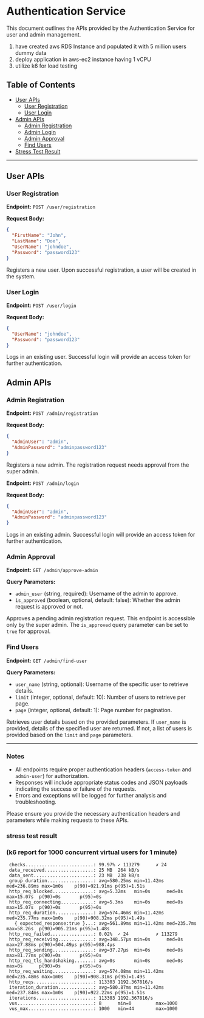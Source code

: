 # Authentication Service

This document outlines the APIs provided by the Authentication Service for user and admin management.
1. have created aws RDS Instance and populated it with 5 million users dummy data 
2. deploy application in aws-ec2 instance having 1 vCPU
3. utilize k6 for load testing 

## Table of Contents

- [User APIs](#user-apis)
    - [User Registration](#user-registration)
    - [User Login](#user-login)
- [Admin APIs](#admin-apis)
    - [Admin Registration](#admin-registration)
    - [Admin Login](#admin-login)
    - [Admin Approval](#admin-approval)
    - [Find Users](#find-users)
- [Stress Test Result](#k6-report-for-1000-concurrent-virtual-users-for-1-minute-)

---

## User APIs

### User Registration

**Endpoint:** `POST /user/registration`

**Request Body:**
```json
{
  "FirstName": "John",
  "LastName": "Doe",
  "UserName": "johndoe",
  "Password": "password123"
}
```

Registers a new user. Upon successful registration, a user will be created in the system.

### User Login

**Endpoint:** `POST /user/login`

**Request Body:**
```json
{
  "UserName": "johndoe",
  "Password": "password123"
}
```
Logs in an existing user. Successful login will provide an access token for further authentication.

## Admin APIs

### Admin Registration

**Endpoint:** `POST /admin/registration`

**Request Body:**
```json
{
  "AdminUser": "admin",
  "AdminPassword": "adminpassword123"
}
```

Registers a new admin. The registration request needs approval from the super admin.




**Endpoint:** `POST /admin/login`

**Request Body:**
```json
{
  "AdminUser": "admin",
  "AdminPassword": "adminpassword123"
}
```
Logs in an existing admin. Successful login will provide an access token for further authentication.

### Admin Approval

**Endpoint:** `GET /admin/approve-admin`

**Query Parameters:**
- `admin_user` (string, required): Username of the admin to approve.
- `is_approved` (boolean, optional, default: false): Whether the admin request is approved or not.

Approves a pending admin registration request. This endpoint is accessible only by the super admin. The `is_approved` query parameter can be set to `true` for approval.

### Find Users

**Endpoint:** `GET /admin/find-user`

**Query Parameters:**
- `user_name` (string, optional): Username of the specific user to retrieve details.
- `limit` (integer, optional, default: 10): Number of users to retrieve per page.
- `page` (integer, optional, default: 1): Page number for pagination.

Retrieves user details based on the provided parameters. If `user_name` is provided, details of the specified user are returned. If not, a list of users is provided based on the `limit` and `page` parameters.

---

### Notes

- All endpoints require proper authentication headers (`access-token` and `admin-user`) for authorization.
- Responses will include appropriate status codes and JSON payloads indicating the success or failure of the requests.
- Errors and exceptions will be logged for further analysis and troubleshooting.

Please ensure you provide the necessary authentication headers and parameters while making requests to these APIs.





### stress test result 
### (k6 report for 1000 concurrent virtual users for 1 minute) 
 
  
     checks.........................: 99.97% ✓ 113279      ✗ 24
     data_received..................: 25 MB  264 kB/s
     data_sent......................: 23 MB  238 kB/s
     group_duration.................: avg=580.25ms min=11.42ms med=236.89ms max=1m0s    p(90)=921.91ms p(95)=1.51s
     http_req_blocked...............: avg=5.32ms   min=0s      med=0s       max=15.07s  p(90)=0s       p(95)=0s
     http_req_connecting............: avg=5.3ms    min=0s      med=0s       max=15.07s  p(90)=0s       p(95)=0s
     http_req_duration..............: avg=574.46ms min=11.42ms med=235.77ms max=1m0s    p(90)=908.32ms p(95)=1.49s
       { expected_response:true }...: avg=561.89ms min=11.42ms med=235.7ms  max=58.26s  p(90)=905.21ms p(95)=1.48s
     http_req_failed................: 0.02%  ✓ 24          ✗ 113279
     http_req_receiving.............: avg=348.57µs min=0s      med=0s       max=27.88ms p(90)=504.49µs p(95)=988.4µs
     http_req_sending...............: avg=37.27µs  min=0s      med=0s       max=81.77ms p(90)=0s       p(95)=0s
     http_req_tls_handshaking.......: avg=0s       min=0s      med=0s       max=0s      p(90)=0s       p(95)=0s
     http_req_waiting...............: avg=574.08ms min=11.42ms med=235.48ms max=1m0s    p(90)=908.31ms p(95)=1.49s
     http_reqs......................: 113303 1192.367816/s
     iteration_duration.............: avg=580.87ms min=11.42ms med=237.84ms max=1m0s    p(90)=922.22ms p(95)=1.51s
     iterations.....................: 113303 1192.367816/s
     vus............................: 8      min=0         max=1000
     vus_max........................: 1000   min=44        max=1000
